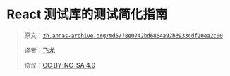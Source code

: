 # React 测试库的测试简化指南

> 原文：[`zh.annas-archive.org/md5/78e0742bd6864a92b3933cdf20ea2c00`](https://zh.annas-archive.org/md5/78e0742bd6864a92b3933cdf20ea2c00)
> 
> 译者：[飞龙](https://github.com/wizardforcel)
> 
> 协议：[CC BY-NC-SA 4.0](http://creativecommons.org/licenses/by-nc-sa/4.0/)
